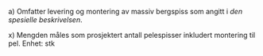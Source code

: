 a) Omfatter levering og montering av massiv bergspiss som angitt i *den spesielle beskrivelsen*.

x) Mengden måles som prosjektert antall pelespisser inkludert montering til pel. Enhet: stk

